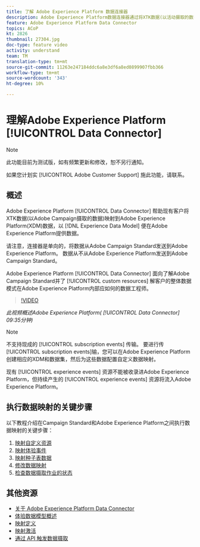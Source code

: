 ```yaml
---
title: 了解 Adobe Experience Platform 数据连接器
description: Adobe Experience Platform数据连接器通过将XTK数据(以活动摄取的数据)映射到Adobe Experience Platform的体验数据模型(XDM)数据，帮助现有客户在Adobe Experience Platform提供数据。
feature: Adobe Experience Platform Data Connector
topics: ACoP
kt: 2826
thumbnail: 27304.jpg
doc-type: feature video
activity: understand
team: TM
translation-type: tm+mt
source-git-commit: 11263e247184ddc6a8e3df6a8ed0899907fbb366
workflow-type: tm+mt
source-wordcount: '343'
ht-degree: 10%

---
```



# 理解Adobe Experience Platform [!UICONTROL Data Connector]

>[!NOTE]
>
>此功能目前为测试版，如有频繁更新和修改，恕不另行通知。
>
>如果您计划实 [!UICONTROL Adobe Customer Support] 施此功能，请联系。

## 概述

Adobe Experience Platform [!UICONTROL Data Connector] 帮助现有客户将XTK数据(以Adobe Campaign摄取的数据)映射到Adobe Experience Platform(XDM)数据，以 [!DNL Experience Data Model] 便在Adobe Experience Platform提供数据。

请注意，连接器是单向的，将数据从Adobe Campaign Standard发送到Adobe Experience Platform。 数据从不从Adobe Experience Platform发送到Adobe Campaign Standard。

Adobe Experience Platform [!UICONTROL Data Connector] 面向了解Adobe Campaign Standard并了 [!UICONTROL custom resources] 解客户的整体数据模式在Adobe Experience Platform内部应如何的数据工程师。

>[!VIDEO](https://video.tv.adobe.com/v/27304?quality=12)

*此视频概述Adobe Experience Platform( [!UICONTROL Data Connector] 09:35分钟)*

>[!NOTE]
>
>不支持现成的 [!UICONTROL subscription events] 传输。 要进行传 [!UICONTROL subscription events]输，您可以在Adobe Experience Platform创建相应的XDM和数据集，然后为这些数据配置自定义数据映射。
>
>现有 [!UICONTROL experience events] 资源不能被收录进Adobe Experience Platform，但持续产生的 [!UICONTROL experience events] 资源将流入Adobe Experience Platform。

## 执行数据映射的关键步骤

以下教程介绍在Campaign Standard和Adobe Experience Platform之间执行数据映射的关键步骤：

1. [映射自定义资源](/help/administrating/adobe-experience-platform-data-connector/mapping-custom-resources.md)
2. [映射体验事件](/help/administrating/adobe-experience-platform-data-connector/mapping-experience-events.md)
3. [映射种子表数据](/help/administrating/adobe-experience-platform-data-connector/mapping-seed-table-data.md)
4. [修改数据映射](/help/administrating/adobe-experience-platform-data-connector/modifying-data-mapping.md)
5. [检查数据摄取作业的状态](/help/administrating/adobe-experience-platform-data-connector/checking-status-of-data-ingestion-jobs.md)

## 其他资源

* [关于 Adobe Experience Platform Data Connector](https://docs.adobe.com/content/help/en/campaign-standard/using/administrating/mapping-campaign-and-aep-data/aep-about-data-connector.html)
* [体验数据模型概述](https://docs.adobe.com/content/help/en/campaign-standard/using/administrating/mapping-campaign-and-aep-data/aep-data-model-overview.html)
* [映射定义](https://docs.adobe.com/content/help/en/campaign-standard/using/administrating/mapping-campaign-and-aep-data/aep-mapping-definition.html)
* [映射激活](https://docs.adobe.com/content/help/en/campaign-standard/using/administrating/mapping-campaign-and-aep-data/aep-mapping-activation.html)
* [通过 API 触发数据摄取](https://docs.adobe.com/content/help/en/campaign-standard/using/administrating/mapping-campaign-and-aep-data/aep-triggering-data-ingestion.html)

